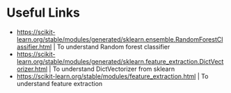 # Useful Links

- https://scikit-learn.org/stable/modules/generated/sklearn.ensemble.RandomForestClassifier.html | To understand Random forest classifier
- https://scikit-learn.org/stable/modules/generated/sklearn.feature_extraction.DictVectorizer.html | To understand DictVectorizer from sklearn
- https://scikit-learn.org/stable/modules/feature_extraction.html | To understand feature extraction

